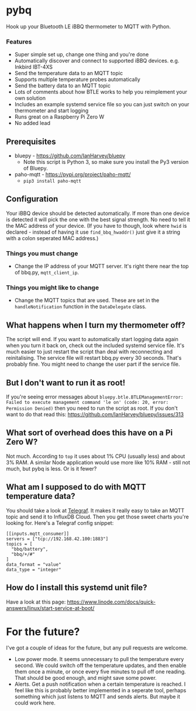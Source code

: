 # pybq
Hook up your Bluetooth LE iBBQ thermometer to MQTT with Python.

### Features
 - Super simple set up, change one thing and you're done
 - Automatically discover and connect to supported iBBQ devices.  e.g. Inkbird IBT-4XS
 - Send the temperature data to an MQTT topic 
 - Supports multiple temperature probes automatically
 - Send the battery data to an MQTT topic
 - Lots of comments about how BTLE works to help you reimplement your own solution
 - Includes an example systemd service file so you can just switch on your thermometer and start logging
 - Runs great on a Raspberry Pi Zero W
 - No added lead

## Prerequisites 
 - bluepy - https://github.com/IanHarvey/bluepy
    - Note this script is Python 3, so make sure you install the Py3 version of Bluepy.
 - paho-mqtt - https://pypi.org/project/paho-mqtt/
    - `pip3 install paho-mqtt`

## Configuration
Your iBBQ device should be detected automatically.  If more than one device is detected it will pick the one with the best signal strength.
No need to tell it the MAC address of your device.  (If you have to though, look where `hwid` is declared - instead of having it use `find_bbq_hwaddr()` just give it a string with a colon seperated MAC address.)

### Things you must change
 - Change the IP address of your MQTT server.  It's right there near the top of bbq.py, `mqtt_client_ip`.
 
### Things you might like to change
 - Change the MQTT topics that are used.  These are set in the `handleNotification` function in the `DataDelegate` class.
 
## What happens when I turn my thermometer off?
 The script will end.  If you want to automatically start logging data again when you turn it back on, check out the included systemd service file.  It's much easier to just restart the script than deal with reconnecting and reinitalising.  The service file will restart bbq.py every 30 seconds.  That's probably fine. You might need to change the user part if the service file.

## But I don't want to run it as root!
If you're seeing error messages about ```bluepy.btle.BTLEManagementError: Failed to execute management command 'le on' (code: 20, error: Permission Denied)``` then you need to run the script as root.  If you don't want to do that read this: https://github.com/IanHarvey/bluepy/issues/313

## What sort of overhead does this have on a Pi Zero W?
Not much.  According to `top` it uses about 1% CPU (usually less) and about 3% RAM.  A similar Node application would use more like 10% RAM - still not much, but pybq is less.  Or is it fewer?

## What am I supposed to do with MQTT temperature data?
You should take a look at [Telegraf](https://www.influxdata.com/time-series-platform/telegraf/).  It makes it really easy to take an MQTT topic and send it to InfluxDB Cloud.  Then you get those sweet charts you're looking for.
Here's a Telegraf config snippet:
```
[[inputs.mqtt_consumer]]
servers = ["tcp://192.168.42.100:1883"]
topics = [
  "bbq/battery",
  "bbq/+/#"
]
data_format = "value"
data_type = "integer"
```


## How do I install this systemd unit file?
Have a look at this page: https://www.linode.com/docs/quick-answers/linux/start-service-at-boot/

# For the future?
I've got a couple of ideas for the future, but any pull requests are welcome.
 - Low power mode.  It seems unnecessary to pull the temperature every second.  We could switch off the temperature updates, and then enable them once a minute, or once every five minutes to pull off one reading.  That should be good enough, and might save some power.
 - Alerts.  Get a push notification when a certain temperature is reached.  I feel like this is probably better implemented in a seperate tool, perhaps something which just listens to MQTT and sends alerts.  But maybe it could work here.
 
